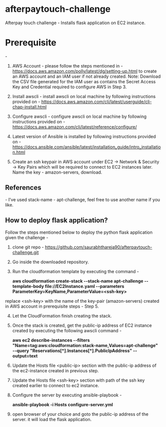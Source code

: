 # afterpaytouch-challenge
Afterpay touch challenge - Installs flask application on EC2 instance.

<h1><b>Prerequisite</b></h1> -

1. AWS Account - please follow the steps mentioned in - https://docs.aws.amazon.com/polly/latest/dg/setting-up.html to create an AWS account and an IAM user if not already created.
Note: Download the CSV file generated for the IAM user as contains the Secret Access Key and Credential required to configure AWS in Step 3.

2. Install awscli - install awscli on local machine by following instructions provided on - https://docs.aws.amazon.com/cli/latest/userguide/cli-chap-install.html

3. Configure awscli - configure awscli on local machine by following instructions provided on - https://docs.aws.amazon.com/cli/latest/reference/configure/

4. Latest version of Ansible is installed by following instructions provided on - https://docs.ansible.com/ansible/latest/installation_guide/intro_installation.html

5. Create an ssh keypair in AWS account under EC2 -> Network & Security -> Key Pairs which will be required to connect to EC2 instances later. Name the key - amazon-servers, download.


<h2>References</h2> -
I've used stack-name - apt-challenge, feel free to use another name if you like.


<h2><b>How to deploy flask application?</b></h2>

Follow the steps mentioned below to deploy the python flask application given the challenge -

1. clone git repo - https://github.com/saurabhthareja90/afterpaytouch-challenge.git

2. Go inside the downloaded repository.

3. Run the cloudformation template by executing the command -

    ****aws cloudformation create-stack --stack-name apt-challenge --template-body file://EC2Instance.yaml --parameters ParameterKey=KeyName,ParameterValue=\<ssh-key\>****

replace  \<ssh-key\> with the name of the key-pair (amazon-servers) created in AWS account in prerequisite steps - Step 5.

4. Let the CloudFormation finish creating the stack.

5. Once the stack is created, get the public-ip address of EC2 instance created by executing the following awscli command -

    ****aws ec2 describe-instances --filters "Name=tag:aws:cloudformation:stack-name,Values=apt-challenge" --query "Reservations[\*]\.Instances[\*]\.PublicIpAddress" --output=text****

6. Update the Hosts file \<public-ip\> section with the public-ip address of the ec2-instance created in previous step.

7. Update the Hosts file \<ssh-key\> section with path of the ssh key created earlier to connect to ec2 instance.

8. Configure the server by executing ansible-playbook -

    ****ansible-playbook -i Hosts configure-server.yml****

9. open browser of your choice and goto the public-ip address of the server. it will load the flask application.
